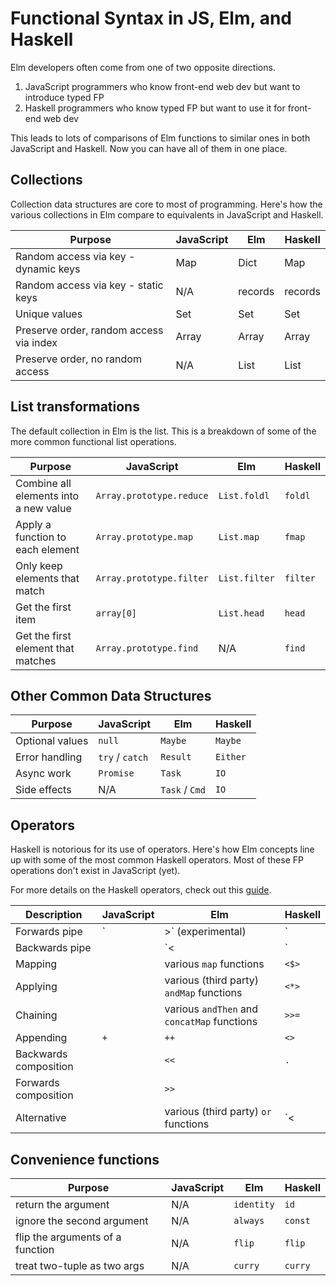 # Functional Syntax in JS, Elm, and Haskell

Elm developers often come from one of two opposite directions.

1. JavaScript programmers who know front-end web dev but want to introduce typed FP
2. Haskell programmers who know typed FP but want to use it for front-end web dev

This leads to lots of comparisons of Elm functions to similar ones in both
JavaScript and Haskell. Now you can have all of them in one place.

## Collections

Collection data structures are core to most of programming. Here's how the
various collections in Elm compare to equivalents in JavaScript and Haskell.

| Purpose                                 | JavaScript | Elm     | Haskell |
|-----------------------------------------|------------|---------|---------|
| Random access via key - dynamic keys    | Map        | Dict    | Map     |
| Random access via key - static keys     | N/A        | records | records |
| Unique values                           | Set        | Set     | Set     |
| Preserve order, random access via index | Array      | Array   | Array   |
| Preserve order, no random access        | N/A        | List    | List    |

## List transformations

The default collection in Elm is the list. This is a breakdown of some of the
more common functional list operations.

| Purpose                               | JavaScript               | Elm           | Haskell  |
|---------------------------------------|--------------------------|---------------|----------|
| Combine all elements into a new value | `Array.prototype.reduce` | `List.foldl`  | `foldl`  |
| Apply a function to each element      | `Array.prototype.map`    | `List.map`    | `fmap`   |
| Only keep elements that match         | `Array.prototype.filter` | `List.filter` | `filter` |
| Get the first item                    | `array[0]`               | `List.head`   | `head`   |
| Get the first element that matches    | `Array.prototype.find`   | N/A           | `find`   |

## Other Common Data Structures

| Purpose         | JavaScript      | Elm            | Haskell  |
|-----------------|-----------------|----------------|----------|
| Optional values | `null`          | `Maybe`        | `Maybe`  |
| Error handling  | `try` / `catch` | `Result`       | `Either` |
| Async work      | `Promise`       | `Task`         | `IO`     |
| Side effects    | N/A             | `Task` / `Cmd` | `IO`     |

## Operators

Haskell is notorious for its use of operators. Here's how Elm concepts line up
with some of the most common Haskell operators. Most of these FP operations
don't exist in JavaScript (yet).

For more details on the Haskell operators, check out this [guide].

| Description           | JavaScript         | Elm                                         | Haskell |
|-----------------------|--------------------|---------------------------------------------|---------|
| Forwards pipe         |`|>` (experimental) | `|>`                                        | `&`     |
| Backwards pipe        |                    | `<|`                                        | `$`     |
| Mapping               |                    | various `map` functions                     | `<$>`   |
| Applying              |                    | various (third party) `andMap` functions    | `<*>`   |
| Chaining              |                    | various `andThen` and `concatMap` functions | `>>=`   |
| Appending             | `+`                | `++`                                        | `<>`    |
| Backwards composition |                    | `<<`                                        | `.`     |
| Forwards composition  |                    | `>>`                                        |         |
| Alternative           |                    | various (third party) `or` functions        | `<|>`   |

[guide]: https://haskell-lang.org/tutorial/operators

## Convenience functions

| Purpose                          | JavaScript | Elm        | Haskell |
|----------------------------------|------------|------------|---------|
| return the argument              | N/A        | `identity` | `id`    |
| ignore the second argument       | N/A        | `always`   | `const` |
| flip the arguments of a function | N/A        | `flip`     | `flip`  |
| treat two-tuple as two args      | N/A        | `curry`    | `curry` |
